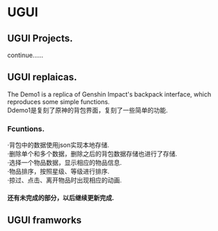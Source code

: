 # UGUI
## UGUI Projects.  
  continue......  
## UGUI replaicas.  
  The Demo1 is a replica of Genshin Impact's backpack interface, which reproduces some simple functions.  
  Ddemo1是复刻了原神的背包界面，复刻了一些简单的功能.  
###  Fcuntions.  
  ·背包中的数据使用json实现本地存储.  
  ·删除单个和多个数据，删除之后的背包数据存储也进行了存储.  
  ·选择一个物品数据，显示相应的物品信息.  
  ·物品排序，按照星级、等级进行排序.  
  ·掠过、点击、离开物品时出现相应的动画.  
#### 还有未完成的部分，以后继续更新完成.  
## UGUI framworks
